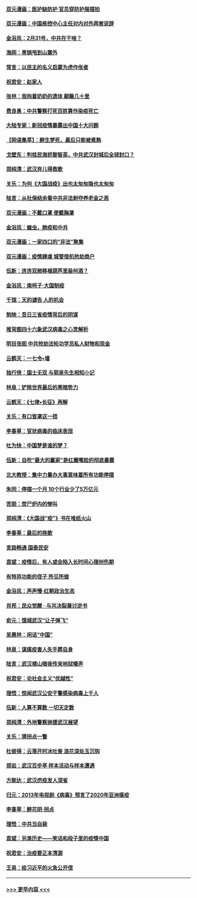 #### [双元漫画：医护缺防护 官员穿防护服摆拍](../pages/nsc993/n11923899.md?t=03090232) 
#### [双元漫画：中国疾控中心主任对内对外两套说辞](../pages/nsc993/n11921994.md?t=03090232) 
#### [金浴凤：2月31号，中共在干啥？](../pages/nsc993/n11922706.md?t=03090232) 
#### [海网：黑锅甩到山寨外](../pages/nsc993/n11922688.md?t=03090232) 
#### [常言：以民主的名义启蒙为虎作伥者](../pages/nsc993/n11922217.md?t=03090232) 
#### [祝君安：赵家人](../pages/nsc993/n11922209.md?t=03090232) 
#### [张林：我抱着奶奶的遗体 颠簸几十里](../pages/nsc993/n11920945.md?t=03090232) 
#### [费良勇：中共警察打死百姓算作染疫死亡](../pages/nsc993/n11919264.md?t=03090232) 
#### [大陆专家：新冠疫情暴露出中国十大问题](../pages/nsc993/n11919187.md?t=03090232) 
#### [【网语集萃】：醉生梦死，最后只能被煮熟](../pages/nsc993/n11918994.md?t=03090232) 
#### [戈壁东：判桂民海抓黎智英，中共武汉封城后全球封口？](../pages/nsc993/n11917982.md?t=03090232) 
#### [郑纯清：武汉弃儿得救歌](../pages/nsc993/n11917881.md?t=03090232) 
#### [关乐：为何《大国战疫》出也太匆匆隐也太匆匆](../pages/nsc993/n11917792.md?t=03090232) 
#### [陆言：从社保结余看中共非法剥夺养老金之恶](../pages/nsc993/n11917084.md?t=03090232) 
#### [双元漫画：不戴口罩 便戴胸罩](../pages/nsc993/n11916447.md?t=03090232) 
#### [金浴凤：蝗虫，肺疫和中共](../pages/nsc993/n11916904.md?t=03090232) 
#### [双元漫画：一家四口的“非法”聚集](../pages/nsc993/n11916378.md?t=03090232) 
#### [双元漫画：疫情肆虐 城管借机抢劫商户](../pages/nsc993/n11916310.md?t=03090232) 
#### [伍新：连连双肺移植葫芦里装何酒？](../pages/nsc993/n11913667.md?t=03090232) 
#### [金浴凤：南柯子·大国制疫](../pages/nsc993/n11913657.md?t=03090232) 
#### [千瑞：天的谴告  人的机会](../pages/nsc993/n11913309.md?t=03090232) 
#### [勉映：吾日三省疫情背后的阴谋](../pages/nsc993/n11913079.md?t=03090232) 
#### [推背图四十六象武汉病毒之心灵解析](../pages/nsc993/n11911761.md?t=03090232) 
#### [明目张胆 中共抢劫法轮功学员私人财物和现金](../pages/nsc993/n11910262.md?t=03090232) 
#### [云鹤天：一七令▪墙](../pages/nsc993/n11910627.md?t=03090232) 
#### [独行侠：国士无双 与郭泉先生相知小记](../pages/nsc993/n11910613.md?t=03090232) 
#### [林泉：铲除世界最后的黑暗势力](../pages/nsc993/n11909320.md?t=03090232) 
#### [云鹤天：《七律▪长征》再解](../pages/nsc993/n11909327.md?t=03090232) 
#### [关乐：有口皆罩这一捂](../pages/nsc993/n11908393.md?t=03090232) 
#### [李春草：官状病毒的临床表现](../pages/nsc993/n11908339.md?t=03090232) 
#### [吐为快：中国梦是谁的梦？](../pages/nsc993/n11906564.md?t=03090232) 
#### [伍新：自吹“最大的赢家”是红魔嘴脸的彻底暴露](../pages/nsc993/n11906407.md?t=03090232) 
#### [北大教授：集中力量办大事意味着所有功能停摆](../pages/nsc993/n11904800.md?t=03090232) 
#### [朱同：停摆一个月 10个行业少了5万亿元](../pages/nsc993/n11904498.md?t=03090232) 
#### [苦胆：焚尸炉内的惨叫](../pages/nsc993/n11904479.md?t=03090232) 
#### [郑纯清：《大国战“疫”》书在堆纸火山](../pages/nsc993/n11904450.md?t=03090232) 
#### [李春草：最后的挽歌](../pages/nsc993/n11904441.md?t=03090232) 
#### [言路畅通 国泰民安](../pages/nsc993/n11904222.md?t=03090232) 
#### [袁斌：疫情后，有人或会陷入长时间心理创伤期](../pages/nsc993/n11901514.md?t=03090232) 
#### [有特异功能的侄子 所见所做](../pages/nsc993/n11901154.md?t=03090232) 
#### [金浴凤：声声慢‧红朝政治生态](../pages/nsc993/n11899553.md?t=03090232) 
#### [肖邦：民众觉醒 · 与共决裂兼讨逆书](../pages/nsc993/n11898435.md?t=03090232) 
#### [俞元：饿城武汉“让子弹飞”](../pages/nsc993/n11898344.md?t=03090232) 
#### [吴惠林：闲话“中国”](../pages/nsc993/n11898182.md?t=03090232) 
#### [林泉：谋瘟疫害人失手葬自身](../pages/nsc993/n11897892.md?t=03090232) 
#### [陆言：武汉楼山暗夜传来地狱嚎声](../pages/nsc993/n11897033.md?t=03090232) 
#### [祝君安：论社会主义“优越性”](../pages/nsc993/n11897005.md?t=03090232) 
#### [理悟：惊闻武汉公安干警感染病毒上千人](../pages/nsc993/n11896947.md?t=03090232) 
#### [伍新：人算不算数 一切天定数](../pages/nsc993/n11893372.md?t=03090232) 
#### [郑纯清：外地警察驰援武汉展望](../pages/nsc993/n11893115.md?t=03090232) 
#### [关乐：猜拐点一瞥](../pages/nsc993/n11893020.md?t=03090232) 
#### [杜彼得：云落开时冰吐鉴 浪花深处玉沉钩](../pages/nsc993/n11892107.md?t=03090232) 
#### [郑岩：武汉百步亭 样本活动与样本遭遇](../pages/nsc993/n11892310.md?t=03090232) 
#### [方能达：武汉疠疫发人深省](../pages/nsc993/n11891376.md?t=03090232) 
#### [归元：2013年电视剧《病毒》预言了2020年亚洲瘟疫](../pages/nsc993/n11891126.md?t=03090232) 
#### [李春草：醉花阴·拐点](../pages/nsc993/n11890567.md?t=03090232) 
#### [理悟：中共当自毙](../pages/nsc993/n11890559.md?t=03090232) 
#### [袁斌：另类历史——笑话和段子里的疫情中国](../pages/nsc993/n11889243.md?t=03090232) 
#### [祝君安：治疫要正本清源](../pages/nsc993/n11889085.md?t=03090232) 
#### [王易：给习近平的火急公开信](../pages/nsc993/n11888225.md?t=03090232) 

----
#### [ >>> 更早内容 <<< ](../indexes/nsc993-earlier.md)
